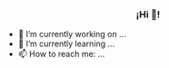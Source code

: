 <p>
    <h3 align="center">¡Hi 👋!</h3>
</p>

- 🔭 I’m currently working on ...
- 🌱 I’m currently learning ...
- 📫 How to reach me: ...


<!--
**matahj/matahj** is a ✨ _special_ ✨ repository because its `README.md` (this file) appears on your GitHub profile.

Here are some ideas to get you started:

- 🔭 I’m currently working on ...
- 🌱 I’m currently learning ...
- 👯 I’m looking to collaborate on ...
- 🤔 I’m looking for help with ...
- 💬 Ask me about ...
- 📫 How to reach me: ...
- 😄 Pronouns: ...
- ⚡ Fun fact: ...
-->
